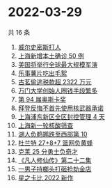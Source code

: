 # 2022-03-29

共 16 条

<!-- BEGIN -->
<!-- 最后更新时间 Tue Mar 29 2022 08:49:47 GMT+0800 (China Standard Time) -->

1. [威尔史密斯打人](https://www.zhihu.com/search?q=威尔史密斯)
1. [上海新增本土确诊 50 例](https://www.zhihu.com/search?q=上海新增)
1. [美国将举行全球最大规模军演](https://www.zhihu.com/search?q=美国军演)
1. [乐事薯片吃出毛絮](https://www.zhihu.com/search?q=乐事薯片)
1. [古茗偷逃税款超 2322 万元](https://www.zhihu.com/search?q=古茗)
1. [万门大学创始人圈钱手段繁多](https://www.zhihu.com/search?q=万门大学)
1. [第 94 届奥斯卡奖](https://www.zhihu.com/search?q=奥斯卡奖)
1. [拜登反悔不首先使用核武器承诺](https://www.zhihu.com/search?q=拜登反悔)
1. [上海浦东新区全区封控管理 4 天](https://www.zhihu.com/search?q=上海浦东)
1. [上海新一轮核酸筛查](https://www.zhihu.com/search?q=上海核酸)
1. [湖人负鹈鹕跌至西部第 10](https://www.zhihu.com/search?q=湖人)
1. [杜兰特 27+8+7 篮网负黄蜂](https://www.zhihu.com/search?q=篮网)
1. [克莱 25 分勇士负奇才](https://www.zhihu.com/search?q=勇士)
1. [《凡人修仙传》第二十二集](https://www.zhihu.com/search?q=凡人修仙传)
1. [一男子持榔头打砸抢劫金店](https://www.zhihu.com/search?q=打砸抢劫金店)
1. [星之卡比 2022 新作](https://www.zhihu.com/search?q=星之卡比探索发现)

<!-- END -->
